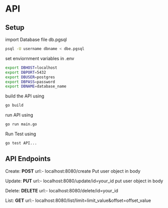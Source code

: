 # API

## Setup

import Database file db.pgsql
```bash
psql -U username dbname < dbe.pgsql
```
set enviornment variables in .env
```bash
export DBHOST=localhost
export DBPORT=5432
export DBUSER=postgres
export DBPASS=password
export DBNAME=database_name
```

build the API using 
```bash
go build
```

run API using
```bash
go run main.go
```
Run Test using
```bash
go test API...
```
## API Endpoints

Create:
**POST**  url:-  localhost:8080/create
Put user object in body

Update:
**PUT**  url:- localhost:8080/update/id=your_id
put user object in body

Delete:
**DELETE** url:- localhost:8080/delete/id=your_id

List:
**GET**   url:-  localhost:8080/list/limit=limit_value&offset=offset_value
